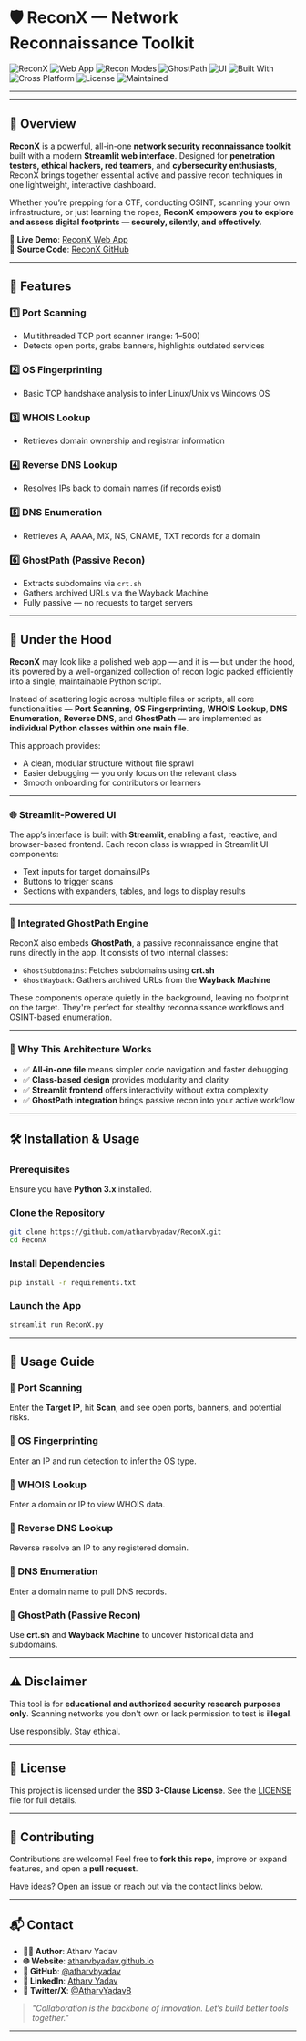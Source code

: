 # 🛡️ ReconX — Network Reconnaissance Toolkit

![ReconX](https://img.shields.io/badge/ReconX-Security%20Toolkit-8A2BE2?style=for-the-badge&logo=python&logoColor=white)
![Web App](https://img.shields.io/badge/Type-Web%20App-1E90FF?style=for-the-badge&logo=streamlit&logoColor=white)
![Recon Modes](https://img.shields.io/badge/Recon-Active%20%26%20Passive-228B22?style=for-the-badge&logo=target&logoColor=white)
![GhostPath](https://img.shields.io/badge/GhostPath-Integrated-6A5ACD?style=for-the-badge&logo=ghost&logoColor=white)
![UI](https://img.shields.io/badge/UI-Streamlit-E14D2A?style=for-the-badge&logo=streamlit&logoColor=white)
![Built With](https://img.shields.io/badge/Built%20With-Python%203.x-FFD700?style=for-the-badge&logo=python&logoColor=black)
![Cross Platform](https://img.shields.io/badge/Platform-Cross--Platform-20B2AA?style=for-the-badge&logo=windows&logoColor=white)
![License](https://img.shields.io/badge/License-BSD%203--Clause-blue?style=for-the-badge&logo=open-source-initiative&logoColor=white)
![Maintained](https://img.shields.io/badge/Maintained-Yes-success?style=for-the-badge&logo=dependabot&logoColor=white)

---

<!-- ![ReconX Banner](https://your-image-link.com/banner.png) -->

---

## 📌 Overview

**ReconX** is a powerful, all-in-one **network security reconnaissance toolkit** built with a modern **Streamlit web interface**. Designed for **penetration testers, ethical hackers, red teamers**, and **cybersecurity enthusiasts**, ReconX brings together essential active and passive recon techniques in one lightweight, interactive dashboard.

Whether you’re prepping for a CTF, conducting OSINT, scanning your own infrastructure, or just learning the ropes, **ReconX empowers you to explore and assess digital footprints — securely, silently, and effectively**.

🔗 **Live Demo**: [ReconX Web App](https://reconx.streamlit.app/)  
📂 **Source Code**: [ReconX GitHub](https://github.com/atharvbyadav/ReconX)

---

## 🚀 Features

### 1️⃣ Port Scanning
- Multithreaded TCP port scanner (range: 1–500)
- Detects open ports, grabs banners, highlights outdated services

### 2️⃣ OS Fingerprinting
- Basic TCP handshake analysis to infer Linux/Unix vs Windows OS

### 3️⃣ WHOIS Lookup
- Retrieves domain ownership and registrar information

### 4️⃣ Reverse DNS Lookup
- Resolves IPs back to domain names (if records exist)

### 5️⃣ DNS Enumeration
- Retrieves A, AAAA, MX, NS, CNAME, TXT records for a domain

### 6️⃣ GhostPath (Passive Recon)
- Extracts subdomains via `crt.sh`
- Gathers archived URLs via the Wayback Machine
- Fully passive — no requests to target servers

---

## 🧠 Under the Hood

**ReconX** may look like a polished web app — and it is — but under the hood, it’s powered by a well-organized collection of recon logic packed efficiently into a single, maintainable Python script.

Instead of scattering logic across multiple files or scripts, all core functionalities — **Port Scanning**, **OS Fingerprinting**, **WHOIS Lookup**, **DNS Enumeration**, **Reverse DNS**, and **GhostPath** — are implemented as **individual Python classes within one main file**.

This approach provides:
- A clean, modular structure without file sprawl
- Easier debugging — you only focus on the relevant class
- Smooth onboarding for contributors or learners

---

### 🌐 Streamlit-Powered UI

The app’s interface is built with **Streamlit**, enabling a fast, reactive, and browser-based frontend. Each recon class is wrapped in Streamlit UI components:
- Text inputs for target domains/IPs
- Buttons to trigger scans
- Sections with expanders, tables, and logs to display results

---

### 👻 Integrated GhostPath Engine

ReconX also embeds **GhostPath**, a passive reconnaissance engine that runs directly in the app. It consists of two internal classes:
- `GhostSubdomains`: Fetches subdomains using **crt.sh**
- `GhostWayback`: Gathers archived URLs from the **Wayback Machine**

These components operate quietly in the background, leaving no footprint on the target. They're perfect for stealthy reconnaissance workflows and OSINT-based enumeration.

---

### 🚀 Why This Architecture Works

- ✅ **All-in-one file** means simpler code navigation and faster debugging  
- ✅ **Class-based design** provides modularity and clarity  
- ✅ **Streamlit frontend** offers interactivity without extra complexity  
- ✅ **GhostPath integration** brings passive recon into your active workflow  

---

## 🛠️ Installation & Usage

### Prerequisites
Ensure you have **Python 3.x** installed.

### Clone the Repository
```bash
git clone https://github.com/atharvbyadav/ReconX.git
cd ReconX
````

### Install Dependencies

```bash
pip install -r requirements.txt
```

### Launch the App

```bash
streamlit run ReconX.py
```

---

## 📖 Usage Guide

### 🔸 Port Scanning

Enter the **Target IP**, hit **Scan**, and see open ports, banners, and potential risks.

### 🔸 OS Fingerprinting

Enter an IP and run detection to infer the OS type.

### 🔸 WHOIS Lookup

Enter a domain or IP to view WHOIS data.

### 🔸 Reverse DNS Lookup

Reverse resolve an IP to any registered domain.

### 🔸 DNS Enumeration

Enter a domain name to pull DNS records.

### 🔸 GhostPath (Passive Recon)

Use **crt.sh** and **Wayback Machine** to uncover historical data and subdomains.

---

## ⚠️ Disclaimer

This tool is for **educational and authorized security research purposes only**. Scanning networks you don't own or lack permission to test is **illegal**.

Use responsibly. Stay ethical.

---

## 📜 License

This project is licensed under the **BSD 3-Clause License**.
See the [LICENSE](LICENSE) file for full details.

---

## 🤝 Contributing

Contributions are welcome!
Feel free to **fork this repo**, improve or expand features, and open a **pull request**.

Have ideas? Open an issue or reach out via the contact links below.

---

## 📬 Contact

- **👨‍💻 Author**: Atharv Yadav
- **🌐 Website**: [atharvbyadav.github.io](https://atharvbyadav.github.io)
- **🐙 GitHub**: [@atharvbyadav](https://github.com/atharvbyadav)
- **🧠 LinkedIn**: [Atharv Yadav](https://www.linkedin.com/in/atharvbyadav/)
- **💬 Twitter/X**: [@AtharvYadavB](https://x.com/AtharvYadavB)

> *"Collaboration is the backbone of innovation. Let’s build better tools together."*

---
